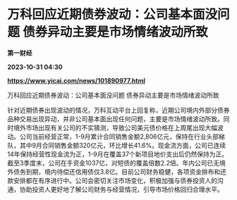 # 万科回应近期债券波动：公司基本面没问题 债券异动主要是市场情绪波动所致
**第一财经**

**2023-10-31 04:30**

**https://www.yicai.com/news/101890977.html**

万科回应近期债券波动：公司基本面没问题 债券异动主要是市场情绪波动所致

针对近期债券出现波动的情况，万科互动平台上回复称，近期公司境内外部分债券品种交易出现异动，并非公司基本面出现任何问题，主要是市场情绪波动所致。同时境外市场出现有关公司的不实猜测，导致公司美元债价格在上周尾出现大幅波动。公司当前经营正常，1-9月累计合同销售金额2,806亿元，保持在行业头部梯队，其中9月合同销售金额320亿元，环比增长41.6%。现金流方面，公司已连续14年保持经营性现金流为正，1-9月在覆盖37个新项目地价支出后仍然保持为正。截至3季度末，公司在手资金1037亿，对短债的覆盖倍数2.2倍。年内公司已无境外债务到期，境内待偿还信用债仅3.8亿。目前公司财务稳健，各项资金排布和还款安排都在有序进行中。公司会密切关注市场变化，积极加强与债券投资人的沟通，协助投资人更好地了解公司财务与经营情况，引导市场价格回归合理水平。
